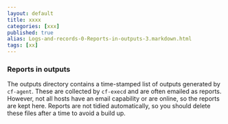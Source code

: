```yaml
---
layout: default
title: xxxx
categories: [xxx]
published: true
alias: Logs-and-records-0-Reports-in-outputs-3.markdown.html
tags: [xx]
---
```


### Reports in outputs

The outputs directory contains a time-stamped list of outputs generated
by `cf-agent`. These are collected by `cf-execd` and are often emailed
as reports. However, not all hosts have an email capability or are
online, so the reports are kept here. Reports are not tidied
automatically, so you should delete these files after a time to avoid a
build up.
